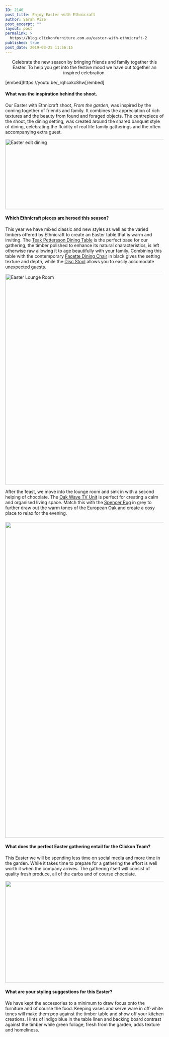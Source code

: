 ```yaml
---
ID: 2140
post_title: Enjoy Easter with Ethnicraft
author: Sarah Vize
post_excerpt: ""
layout: post
permalink: >
  https://blog.clickonfurniture.com.au/easter-with-ethnicraft-2
published: true
post_date: 2019-03-25 11:56:15
---
```

<p class="p1" style="text-align: center;"><span class="s1">Celebrate the new season by bringing friends and family together this Easter. To help you get into the festive mood we have out together an inspired celebration.</span></p>
[embed]https://youtu.be/_rqhcxkc8hw[/embed]
<h4 class="p1"><span class="s1"><b>What was the inspiration behind the shoot. </b></span></h4>
<p class="p1"><span class="s1">Our Easter with Ethnicraft shoot, <i>From the garden</i>, was inspired by the coming together of friends and family. It combines the appreciation of rich textures and the beauty from found and foraged objects. The centrepiece of the shoot, the dining setting, was created around the shared banquet style of dining, celebrating the fluidity of real life family gatherings and the often accompanying extra guest.</span></p>
<a href="https://www.clickonfurniture.com.au/dining"><img class="aligncenter size-large wp-image-2143" src="https://blog.clickonfurniture.com.au/wp-content/uploads/2019/03/easter-edit-1024x350.jpg" alt="Easter edit dining" width="650" height="222" data-wp-pid="2143" /></a>
<h4 class="p1"><span class="s1"><b>Which Ethnicraft pieces are heroed this season?</b></span></h4>
<p class="p1"><span class="s1">This year we have mixed classic and new styles as well as the varied timbers offered by Ethnicraft to create an Easter table that is warm and inviting. The <span style="text-decoration: underline;"><a href="https://www.clickonfurniture.com.au/ethnicraft-teak-pettersson-dining-table">Teak Pettersson Dining Table</a></span> is the perfect base for our gathering, the timber polished to enhance its natural characteristics, is left otherwise raw allowing it to age beautifully with your family. Combining this table with the contemporary <a href="https://www.clickonfurniture.com.au/ethnicraft-oak-facette-dining-chair"><span style="text-decoration: underline;">Facette Dining Chair</span></a> in black gives the setting texture and depth, while the <a href="https://www.clickonfurniture.com.au/ethnicraft-oak-disc-stool"><span style="text-decoration: underline;">Disc Stool</span></a> allows you to easily accomodate unexpected guests.</span></p>
<a href="https://www.clickonfurniture.com.au/ethnicraft-oak-wave-tv-unit"><img class="aligncenter size-full wp-image-2142" src="https://blog.clickonfurniture.com.au/wp-content/uploads/2019/03/CLICKON_SOCIAL_MARCH_18_2019-03-183123.jpg" alt="Easter Lounge Room" width="1000" height="667" data-wp-pid="2142" /></a>
<p class="p1"><span class="s1">After the feast, we move into the lounge room and sink in with a second helping of chocolate. The <span style="text-decoration: underline;"><a href="https://www.clickonfurniture.com.au/ethnicraft-oak-wave-tv-unit">Oak Wave TV Unit</a></span> is perfect for creating a calm and organised living space. Match this with the <span style="text-decoration: underline;"><a href="https://www.clickonfurniture.com.au/spenser-rug">Spencer Rug</a></span> in grey to further draw out the warm tones of the European Oak and create a cosy place to relax for the evening. </span></p>

<h4><a href="https://www.clickonfurniture.com.au/ethnicraft-oak-disc-round-side-table"><img class="aligncenter size-full wp-image-2145" src="https://blog.clickonfurniture.com.au/wp-content/uploads/2019/03/Cs81_7Qt.jpeg" alt="" width="667" height="1000" data-wp-pid="2145" /></a></h4>
<h4></h4>
<h4 class="p1"><span class="s1"><b>What does the perfect Easter gathering entail for the Clickon Team?</b></span></h4>
<p class="p1"><span class="s1">This Easter we will be spending less time on social media and more time in the garden. While it takes time to prepare for a gathering the effort is well worth it when the company arrives. The gathering itself will consist of quality fresh produce, all of the carbs and of course chocolate.</span></p>
<a href="https://www.clickonfurniture.com.au/homewares"><img class="aligncenter size-large wp-image-2147" src="https://blog.clickonfurniture.com.au/wp-content/uploads/2019/03/styling-easter-1024x509.jpg" alt="" width="650" height="323" data-wp-pid="2147" /></a>
<h4 class="p1"><span class="s1"><b>What are your styling suggestions for this Easter?</b></span></h4>
<p class="p1"><span class="s1">We have kept the accessories to a minimum to draw focus onto the furniture and of course the food. Keeping vases and serve ware in off-white tones will make them pop against the timber table and show off your kitchen creations. Hints of indigo blue in the table linen and backing board contrast against the timber while green foliage, fresh from the garden, adds texture and homeliness. </span></p>